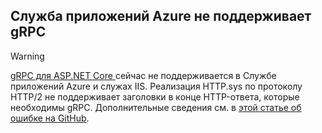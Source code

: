 ## <a name="grpc-not-supported-on-azure-app-service"></a>Служба приложений Azure не поддерживает gRPC

> [!WARNING]
> [gRPC для ASP.NET Core ](xref:grpc/index) сейчас не поддерживается в Службе приложений Azure и служах IIS. Реализация HTTP.sys по протоколу HTTP/2 не поддерживает заголовки в конце HTTP-ответа, которые необходимы gRPC. Дополнительные сведения см. в [этой статье об ошибке на GitHub](https://github.com/aspnet/AspNetCore/issues/9020).
